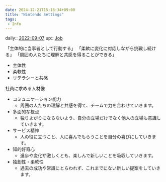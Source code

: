 ```yaml
---
date: 2024-12-21T15:18:34+09:00
title: "Nintendo Settings"
tags:
 - Info
---
```


daily:: [2022-09-07](Daily_Note/2022-09-07.md)
up:: [Job](../Bar/Job.md)

「主体的に当事者として行動する」
「柔軟に変化に対応しながら挑戦し続ける」
「周囲の人たちに理解と共感を得ることができる」

- 主体性
- 柔軟性
- リテラシーと共感

社員に求める人材像
- コミュニケーション能力
	- 周囲の人たちの理解と共感を得て、チームで力を合わせていきます。
- 多面的な視点
	- 独りよがりにならないよう、自分の立場だけでなく他人の立場も意識していきます。
- サービス精神
	- 人の役に立つこと、人に喜んでもらうことを自分の喜びにしていきます。
- 知的好奇心
	- 進歩や変化が激しくとも、楽しんで新しいことを吸収していきます。
- 独創性・柔軟性
	- 過去の成功や常識にとらわれず、これまでにない新しい提案をしていきます。
